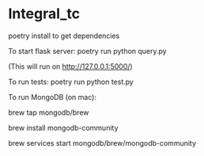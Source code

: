 # Integral_tc

poetry install to get dependencies

To start flask server: poetry run python query.py

(This will run on http://127.0.0.1:5000/)

To run tests: poetry run python test.py

To run MongoDB (on mac):

brew tap mongodb/brew

brew install mongodb-community

brew services start mongodb/brew/mongodb-community
